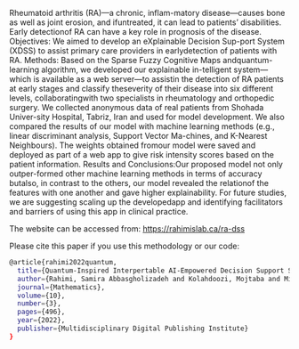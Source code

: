 Rheumatoid   arthritis   (RA)—a   chronic,   inflam-matory  disease—causes  bone  as  well  as  joint  erosion,  and  ifuntreated,  it  can  lead  to  patients’  disabilities.  Early  detectionof RA can have a key role in prognosis of the disease.
Objectives:  We  aimed  to  develop  an  eXplainable  Decision  Sup-port  System  (XDSS)  to  assist  primary  care  providers  in  earlydetection of patients with RA.
Methods:   Based   on   the   Sparse   Fuzzy   Cognitive   Maps   andquantum-learning  algorithm,  we  developed  our  explainable  in-telligent  system—which  is  available  as  a  web  server—to  assistin  the  detection  of  RA  patients  at  early  stages  and  classify  theseverity  of  their  disease  into  six  different  levels,  collaboratingwith two specialists in rheumatology and orthopedic surgery. We collected anonymous data of real patients from Shohada Univer-sity Hospital, Tabriz, Iran and used for model development. 
We also  compared  the  results  of  our  model  with  machine  learning methods  (e.g.,  linear  discriminant  analysis,  Support  Vector  Ma-chines,  and  K-Nearest  Neighbours).  The  weights  obtained  fromour model were saved and deployed as part of a web app to give risk intensity scores based on the patient information. 
Results  and  Conclusions:Our  proposed  model  not  only  outper-formed other machine learning methods in terms of accuracy butalso,  in  contrast  to  the  others,  our  model  revealed  the  relationof the features with one another and gave higher explainability. 
For  future  studies,  we  are  suggesting  scaling  up  the  developedapp and identifying facilitators and barriers of using this app in clinical practice.

The website can be accessed from: https://rahimislab.ca/ra-dss



Please cite this paper if you use this methodology or our code:

```sh
@article{rahimi2022quantum,
  title={Quantum-Inspired Interpertable AI-Empowered Decision Support System for Detection of Early-Stage Rheumatoid Arthritis in Primary Care Using Scarce Dataset},
  author={Rahimi, Samira Abbasgholizadeh and Kolahdoozi, Mojtaba and Mitra, Arka and Salmeron, Jose L and Navali, Amir Mohammad and Sadeghpour, Alireza and Mir Mohammadi, Amir},
  journal={Mathematics},
  volume={10},
  number={3},
  pages={496},
  year={2022},
  publisher={Multidisciplinary Digital Publishing Institute}
}
